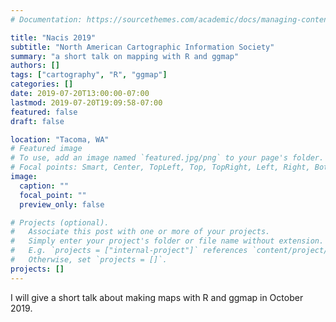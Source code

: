 ```yaml
---
# Documentation: https://sourcethemes.com/academic/docs/managing-content/

title: "Nacis 2019"
subtitle: "North American Cartographic Information Society"
summary: "a short talk on mapping with R and ggmap"
authors: []
tags: ["cartography", "R", "ggmap"]
categories: []
date: 2019-07-20T13:00:00-07:00
lastmod: 2019-07-20T19:09:58-07:00
featured: false
draft: false

location: "Tacoma, WA"
# Featured image
# To use, add an image named `featured.jpg/png` to your page's folder.
# Focal points: Smart, Center, TopLeft, Top, TopRight, Left, Right, BottomLeft, Bottom, BottomRight.
image:
  caption: ""
  focal_point: ""
  preview_only: false

# Projects (optional).
#   Associate this post with one or more of your projects.
#   Simply enter your project's folder or file name without extension.
#   E.g. `projects = ["internal-project"]` references `content/project/deep-learning/index.md`.
#   Otherwise, set `projects = []`.
projects: []
---
```


I will give a short talk about making maps with R and ggmap in October 2019. 
